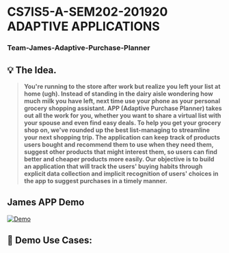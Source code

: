 # CS7IS5-A-SEM202-201920 ADAPTIVE APPLICATIONS

### Team-James-Adaptive-Purchase-Planner

## :bulb: The Idea.

>  **You're running to the store after work but realize you left your list at home (ugh). Instead of standing in the dairy aisle wondering how much milk you have left, next time use your phone as your personal grocery shopping assistant. APP (Adaptive Purchase Planner) takes out all the work for you, whether you want to share a virtual list with your spouse and even find easy deals. To help you get your grocery shop on, we've rounded up the best list-managing to streamline your next shopping trip.
The application can keep track of products users bought and recommend them to use when they need them, suggest other products that might interest them, so users can find better and cheaper products more easily.
Our objective is to build an application that will track the users' buying habits through explicit data collection and implicit recognition of users' choices in the app to suggest purchases in a timely manner.**

## James APP Demo

[![Demo](https://github.com/rohan-tcd/Team-James-Adaptive-Purchase-Planner/blob/refactored_django_to_flask/ui/demo.png)](https://drive.google.com/file/d/10831LwLYQaKu__veePYLC_cGlartAUS2/view "James APP - Click to Watch!")


## :pushpin: Demo Use Cases:



